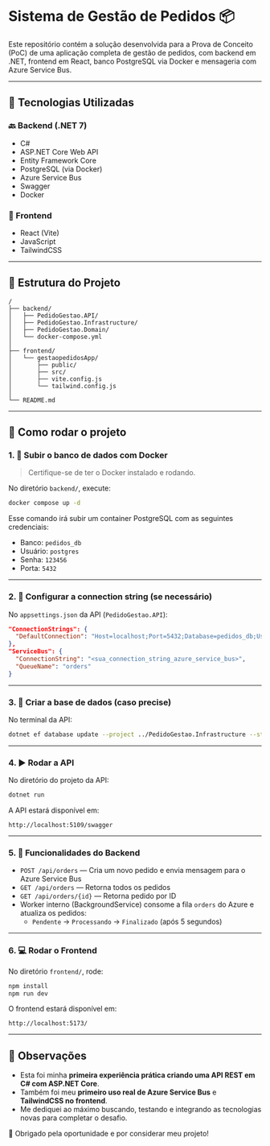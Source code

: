 # Sistema de Gestão de Pedidos 📦

Este repositório contém a solução desenvolvida para a Prova de Conceito (PoC) de uma aplicação completa de gestão de pedidos, com backend em .NET, frontend em React, banco PostgreSQL via Docker e mensageria com Azure Service Bus.

---

## 🧰 Tecnologias Utilizadas

### 🔙 Backend (.NET 7)
- C#
- ASP.NET Core Web API
- Entity Framework Core
- PostgreSQL (via Docker)
- Azure Service Bus
- Swagger
- Docker

### 🎨 Frontend
- React (Vite)
- JavaScript
- TailwindCSS

---

## 📂 Estrutura do Projeto

```
/
├── backend/
│   ├── PedidoGestao.API/
│   ├── PedidoGestao.Infrastructure/
│   ├── PedidoGestao.Domain/
│   └── docker-compose.yml
│
├── frontend/
│   └── gestaopedidosApp/
│       ├── public/
│       ├── src/
│       ├── vite.config.js
│       └── tailwind.config.js
│
└── README.md
```

---

## 🚀 Como rodar o projeto

### 1. 🐘 Subir o banco de dados com Docker

> Certifique-se de ter o Docker instalado e rodando.

No diretório `backend/`, execute:

```bash
docker compose up -d
```

Esse comando irá subir um container PostgreSQL com as seguintes credenciais:

- Banco: `pedidos_db`
- Usuário: `postgres`
- Senha: `123456`
- Porta: `5432`

---

### 2. 🔧 Configurar a connection string (se necessário)

No `appsettings.json` da API (`PedidoGestao.API`):

```json
"ConnectionStrings": {
  "DefaultConnection": "Host=localhost;Port=5432;Database=pedidos_db;Username=postgres;Password=123456"
},
"ServiceBus": {
  "ConnectionString": "<sua_connection_string_azure_service_bus>",
  "QueueName": "orders"
}
```

---

### 3. 🧱 Criar a base de dados (caso precise)

No terminal da API:

```bash
dotnet ef database update --project ../PedidoGestao.Infrastructure --startup-project .
```

---

### 4. ▶️ Rodar a API

No diretório do projeto da API:

```bash
dotnet run
```

A API estará disponível em:

```
http://localhost:5109/swagger
```

---

### 5. 💼 Funcionalidades do Backend

- `POST /api/orders` — Cria um novo pedido e envia mensagem para o Azure Service Bus
- `GET /api/orders` — Retorna todos os pedidos
- `GET /api/orders/{id}` — Retorna pedido por ID
- Worker interno (BackgroundService) consome a fila `orders` do Azure e atualiza os pedidos:
  - `Pendente` → `Processando` → `Finalizado` (após 5 segundos)

---

### 6. 💻 Rodar o Frontend

No diretório `frontend/`, rode:

```bash
npm install
npm run dev
```

O frontend estará disponível em:

```
http://localhost:5173/
```

---

## 🧠 Observações

- Esta foi minha **primeira experiência prática criando uma API REST em C# com ASP.NET Core**.
- Também foi meu **primeiro uso real de Azure Service Bus** e **TailwindCSS no frontend**.
- Me dediquei ao máximo buscando, testando e integrando as tecnologias novas para completar o desafio.


🚀 Obrigado pela oportunidade e por considerar meu projeto!
